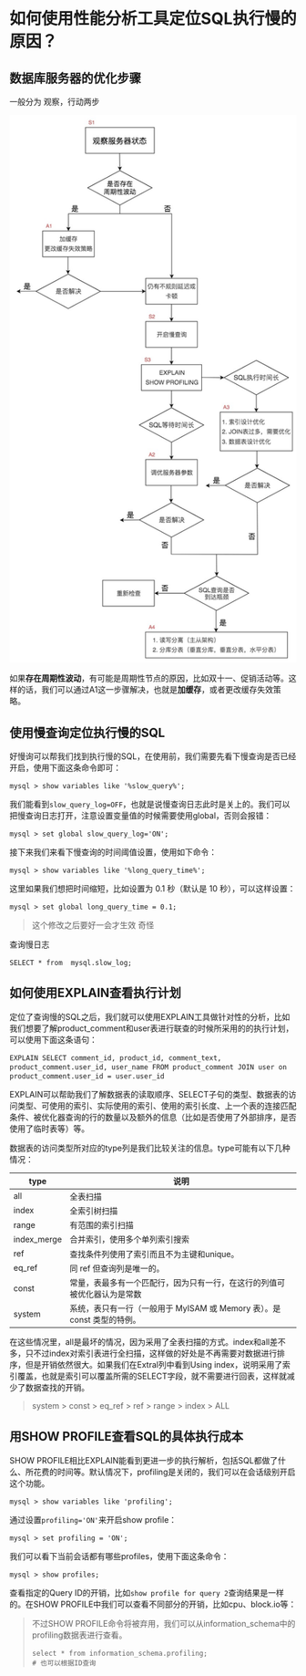 # 如何使用性能分析工具定位SQL执行慢的原因？

## 数据库服务器的优化步骤

一般分为 观察，行动两步

![](images/sql-optimize.png)



如果**存在周期性波动**，有可能是周期性节点的原因，比如双十一、促销活动等。这样的话，我们可以通过A1这一步骤解决，也就是**加缓存**，或者更改缓存失效策略。



## 使用慢查询定位执行慢的SQL

好慢询可以帮我们找到执行慢的SQL，在使用前，我们需要先看下慢查询是否已经开启，使用下面这条命令即可：

```mysql
mysql > show variables like '%slow_query%';
```

我们能看到`slow_query_log=OFF`，也就是说慢查询日志此时是关上的。我们可以把慢查询日志打开，注意设置变量值的时候需要使用global，否则会报错：

```mysql
mysql > set global slow_query_log='ON';
```

接下来我们来看下慢查询的时间阈值设置，使用如下命令：

```mysql
mysql > show variables like '%long_query_time%';
```

这里如果我们想把时间缩短，比如设置为 0.1 秒（默认是 10 秒），可以这样设置：

```mysql
mysql > set global long_query_time = 0.1;
```

> 这个修改之后要好一会才生效 奇怪

查询慢日志

```mysql
SELECT * from  mysql.slow_log;
```



## 如何使用EXPLAIN查看执行计划

定位了查询慢的SQL之后，我们就可以使用EXPLAIN工具做针对性的分析，比如我们想要了解product_comment和user表进行联查的时候所采用的的执行计划，可以使用下面这条语句：

```mysql
EXPLAIN SELECT comment_id, product_id, comment_text, product_comment.user_id, user_name FROM product_comment JOIN user on product_comment.user_id = user.user_id 
```

EXPLAIN可以帮助我们了解数据表的读取顺序、SELECT子句的类型、数据表的访问类型、可使用的索引、实际使用的索引、使用的索引长度、上一个表的连接匹配条件、被优化器查询的行的数量以及额外的信息（比如是否使用了外部排序，是否使用了临时表等）等。

数据表的访问类型所对应的type列是我们比较关注的信息。type可能有以下几种情况：

| type        | 说明                                                         |
| ----------- | ------------------------------------------------------------ |
| all         | 全表扫描                                                     |
| index       | 全索引树扫描                                                 |
| range       | 有范围的索引扫描                                             |
| index_merge | 合并索引，使用多个单列索引搜索                               |
| ref         | 查找条件列使用了索引而且不为主键和unique。                   |
| eq_ref      | 同 ref 但查询列是唯一的。                                    |
| const       | 常量，表最多有一个匹配行，因为只有一行，在这行的列值可被优化器认为是常数 |
| system      | 系统，表只有一行（一般用于 MyISAM 或 Memory 表）。是 const 类型的特例。 |

在这些情况里，all是最坏的情况，因为采用了全表扫描的方式。index和all差不多，只不过index对索引表进行全扫描，这样做的好处是不再需要对数据进行排序，但是开销依然很大。如果我们在Extral列中看到Using index，说明采用了索引覆盖，也就是索引可以覆盖所需的SELECT字段，就不需要进行回表，这样就减少了数据查找的开销。

> system > const > eq_ref > ref > range > index > ALL

## 用SHOW PROFILE查看SQL的具体执行成本

SHOW PROFILE相比EXPLAIN能看到更进一步的执行解析，包括SQL都做了什么、所花费的时间等。默认情况下，profiling是关闭的，我们可以在会话级别开启这个功能。

```mysql
mysql > show variables like 'profiling';
```

通过设置`profiling='ON'`来开启show profile：

```mysql
mysql > set profiling = 'ON';
```

我们可以看下当前会话都有哪些profiles，使用下面这条命令：

```mysq
mysql > show profiles;
```

查看指定的Query ID的开销，比如`show profile for query 2`查询结果是一样的。在SHOW PROFILE中我们可以查看不同部分的开销，比如cpu、block.io等：

> 不过SHOW PROFILE命令将被弃用，我们可以从information_schema中的profiling数据表进行查看。
>
> ```mysql
> select * from information_schema.profiling;
> # 也可以根据ID查询
> ```

